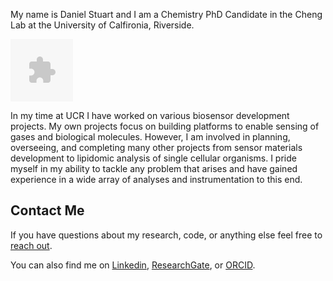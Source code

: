My name is Daniel Stuart and I am a Chemistry PhD Candidate in the Cheng Lab at the University of Calfironia, Riverside. 

<object data="../assets/Daniel.jpg" width="100" height="100" type='application/jpg'></object>

In my time at UCR I have worked on various biosensor development projects. My own projects focus on building platforms to enable sensing of gases and biological molecules. However, I am involved in planning, overseeing, and completing many other projects from sensor materials development to lipidomic analysis of single cellular organisms. I pride myself in my ability to tackle any problem that arises and have gained experience in a wide array of analyses and instrumentation to this end. 

## Contact Me ##
If you have questions about my research, code, or anything else feel free to [reach out](mailto:dstua003@ucr.edu). 

You can also find me on [Linkedin](https://www.linkedin.com/in/danieldstuart), [ResearchGate](https://www.researchgate.net/profile/Daniel-Stuart-8), or [ORCID](https://orcid.org/0000-0001-6282-9373).
